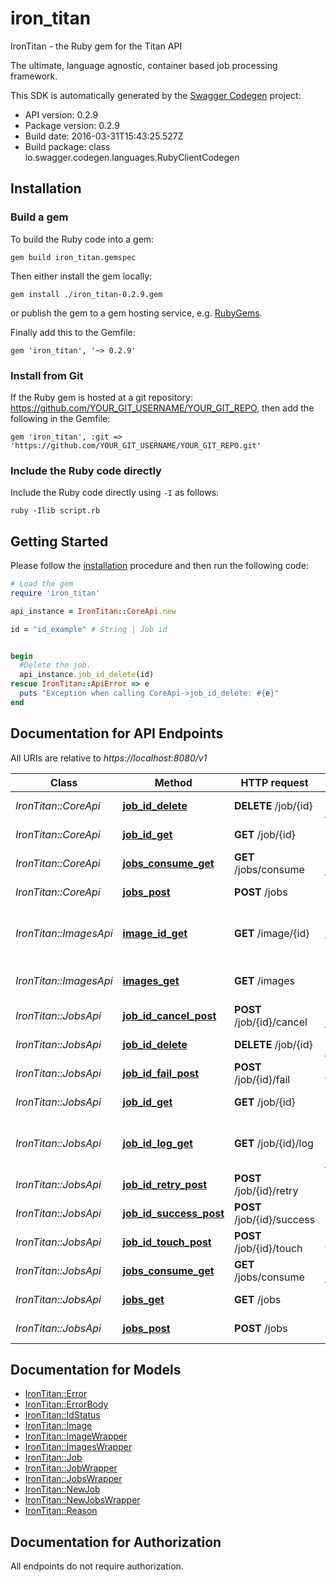 # iron_titan

IronTitan - the Ruby gem for the Titan API

The ultimate, language agnostic, container based job processing framework.

This SDK is automatically generated by the [Swagger Codegen](https://github.com/swagger-api/swagger-codegen) project:

- API version: 0.2.9
- Package version: 0.2.9
- Build date: 2016-03-31T15:43:25.527Z
- Build package: class io.swagger.codegen.languages.RubyClientCodegen

## Installation

### Build a gem

To build the Ruby code into a gem:

```shell
gem build iron_titan.gemspec
```

Then either install the gem locally:

```shell
gem install ./iron_titan-0.2.9.gem
```

or publish the gem to a gem hosting service, e.g. [RubyGems](https://rubygems.org/).

Finally add this to the Gemfile:

    gem 'iron_titan', '~> 0.2.9'

### Install from Git

If the Ruby gem is hosted at a git repository: https://github.com/YOUR_GIT_USERNAME/YOUR_GIT_REPO, then add the following in the Gemfile:

    gem 'iron_titan', :git => 'https://github.com/YOUR_GIT_USERNAME/YOUR_GIT_REPO.git'

### Include the Ruby code directly

Include the Ruby code directly using `-I` as follows:

```shell
ruby -Ilib script.rb
```

## Getting Started

Please follow the [installation](#installation) procedure and then run the following code:
```ruby
# Load the gem
require 'iron_titan'

api_instance = IronTitan::CoreApi.new

id = "id_example" # String | Job id


begin
  #Delete the job.
  api_instance.job_id_delete(id)
rescue IronTitan::ApiError => e
  puts "Exception when calling CoreApi->job_id_delete: #{e}"
end

```

## Documentation for API Endpoints

All URIs are relative to *https://localhost:8080/v1*

Class | Method | HTTP request | Description
------------ | ------------- | ------------- | -------------
*IronTitan::CoreApi* | [**job_id_delete**](docs/CoreApi.md#job_id_delete) | **DELETE** /job/{id} | Delete the job.
*IronTitan::CoreApi* | [**job_id_get**](docs/CoreApi.md#job_id_get) | **GET** /job/{id} | Gets job by id
*IronTitan::CoreApi* | [**jobs_consume_get**](docs/CoreApi.md#jobs_consume_get) | **GET** /jobs/consume | Get next job.
*IronTitan::CoreApi* | [**jobs_post**](docs/CoreApi.md#jobs_post) | **POST** /jobs | Enqueue Job
*IronTitan::ImagesApi* | [**image_id_get**](docs/ImagesApi.md#image_id_get) | **GET** /image/{id} | Get information for image id.
*IronTitan::ImagesApi* | [**images_get**](docs/ImagesApi.md#images_get) | **GET** /images | Get all image names.
*IronTitan::JobsApi* | [**job_id_cancel_post**](docs/JobsApi.md#job_id_cancel_post) | **POST** /job/{id}/cancel | Cancel a job.
*IronTitan::JobsApi* | [**job_id_delete**](docs/JobsApi.md#job_id_delete) | **DELETE** /job/{id} | Delete the job.
*IronTitan::JobsApi* | [**job_id_fail_post**](docs/JobsApi.md#job_id_fail_post) | **POST** /job/{id}/fail | Mark job as failed.
*IronTitan::JobsApi* | [**job_id_get**](docs/JobsApi.md#job_id_get) | **GET** /job/{id} | Gets job by id
*IronTitan::JobsApi* | [**job_id_log_get**](docs/JobsApi.md#job_id_log_get) | **GET** /job/{id}/log | Get the log of a completed job.
*IronTitan::JobsApi* | [**job_id_retry_post**](docs/JobsApi.md#job_id_retry_post) | **POST** /job/{id}/retry | Retry a job.
*IronTitan::JobsApi* | [**job_id_success_post**](docs/JobsApi.md#job_id_success_post) | **POST** /job/{id}/success | Mark job as succeeded.
*IronTitan::JobsApi* | [**job_id_touch_post**](docs/JobsApi.md#job_id_touch_post) | **POST** /job/{id}/touch | Extend job timeout.
*IronTitan::JobsApi* | [**jobs_consume_get**](docs/JobsApi.md#jobs_consume_get) | **GET** /jobs/consume | Get next job.
*IronTitan::JobsApi* | [**jobs_get**](docs/JobsApi.md#jobs_get) | **GET** /jobs | Peek at list of jobs.
*IronTitan::JobsApi* | [**jobs_post**](docs/JobsApi.md#jobs_post) | **POST** /jobs | Enqueue Job


## Documentation for Models

 - [IronTitan::Error](docs/Error.md)
 - [IronTitan::ErrorBody](docs/ErrorBody.md)
 - [IronTitan::IdStatus](docs/IdStatus.md)
 - [IronTitan::Image](docs/Image.md)
 - [IronTitan::ImageWrapper](docs/ImageWrapper.md)
 - [IronTitan::ImagesWrapper](docs/ImagesWrapper.md)
 - [IronTitan::Job](docs/Job.md)
 - [IronTitan::JobWrapper](docs/JobWrapper.md)
 - [IronTitan::JobsWrapper](docs/JobsWrapper.md)
 - [IronTitan::NewJob](docs/NewJob.md)
 - [IronTitan::NewJobsWrapper](docs/NewJobsWrapper.md)
 - [IronTitan::Reason](docs/Reason.md)


## Documentation for Authorization

 All endpoints do not require authorization.

